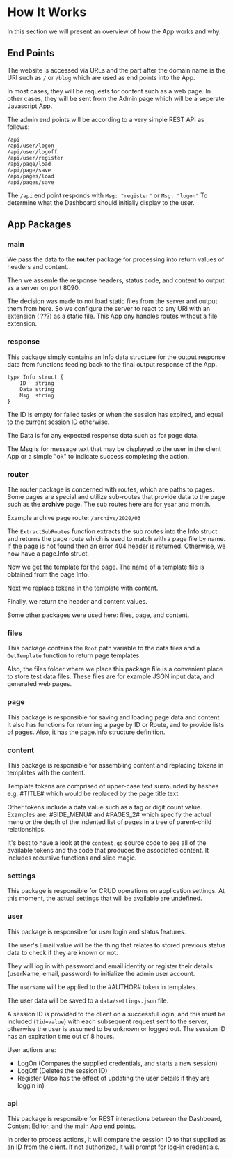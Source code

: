 # How It Works
In this section we will present an overview of how the App works and why.

## End Points
The website is accessed via URLs and the part after the domain name is the URI such as `/` or `/blog` which are used as end points into the App.

In most cases, they will be requests for content such as a web page. In other cases, they will be sent from the Admin page which will be a seperate Javascript App.

The admin end points will be according to a very simple REST API as follows:

    /api
    /api/user/logon
    /api/user/logoff
    /api/user/register
    /api/page/load
    /api/page/save
    /api/pages/load
    /api/pages/save 

The `/api` end point responds with `Msg: "register"` or `Msg: "logon"` To determine what the Dashboard should initially display to the user.

## App Packages

### main
We pass the data to the **router** package for processing into return values of headers and content.

Then we assemle the response headers, status code, and content to output as a server on port 8090.

The decision was made to not load static files from the server and output them from here. So we configure the server to react to any URI with an extension (.???) as a static file. This App ony handles routes without a file extension.

### response
This package simply contains an Info data structure for the output response data from functions feeding back to the final output response of the App.

    type Info struct {
        ID   string
        Data string
        Msg  string
    }

The ID is empty for failed tasks or when the session has expired, and equal to the current session ID otherwise.

The Data is for any expected response data such as for page data.

The Msg is for message text that may be displayed to the user in the client App or a simple "ok" to indicate success completing the action.

### router
The router package is concerned with routes, which are paths to pages. Some pages are special and utilize sub-routes that provide data to the page such as the **archive** page. The sub routes here are for year and month.

Example archive page route: `/archive/2020/03`

The `ExtractSubRoutes` function extracts the sub routes into the Info struct and returns the page route which is used to match with a page file by name. If the page is not found then an error 404 header is returned. Otherwise, we now have a page.Info struct.

Now we get the template for the page. The name of a template file is obtained from the page Info.

Next we replace tokens in the template with content.

Finally, we return the header and content values.

Some other packages were used here: files, page, and content.

### files
This package contains the `Root` path variable to the data files and a `GetTemplate` function to return page templates.

Also, the files folder where we place this package file is a convenient place to store test data files. These files are for example JSON input data, and generated web pages.

### page
This package is responsible for saving and loading page data and content. It also has functions for returning a page by ID or Route, and to provide lists of pages. Also, it has the page.Info structure definition.

### content
This package is responsible for assembling content and replacing tokens in templates with the content.

Template tokens are comprised of upper-case text surrounded by hashes e.g. #TITLE# which would be replaced by the page title text.

Other tokens include a data value such as a tag or digit count value. Examples are: #SIDE_MENU# and #PAGES_2# which specify the actual menu or the depth of the indented list of pages in a tree of parent-child relationships.

It's best to have a look at the `content.go` source code to see all of the available tokens and the code that produces the associated content. It includes recursive functions and slice magic.

### settings
This package is responsible for CRUD operations on application settings. At this moment, the actual settings that will be available are undefined.

### user
This package is responsible for user login and status features.

The user's Email value will be the thing that relates to stored previous status data to check if they are known or not.

They will log in with password and email identity or register their details (userName, email, password) to initialize the admin user account.

The `userName` will be applied to the #AUTHOR# token in templates.

The user data will be saved to a `data/settings.json` file.

A session ID is provided to the client on a successful login, and this must be included (`?id=value`) with each subsequent request sent to the server, otherwise the user is assumed to be unknown or logged out. The session ID has an expiration time out of 8 hours.

User actions are:
- LogOn (Compares the supplied credentials, and starts a new session)
- LogOff (Deletes the session ID)
- Register (Also has the effect of updating the user details if they are loggin in)

### api
This package is responsible for REST interactions between the Dashboard, Content Editor, and the main App end points.

In order to process actions, it will compare the session ID to that supplied as an ID from the client. If not authorized, it will prompt for log-in credentials.
